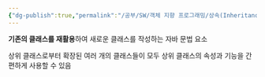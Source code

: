 ```yaml
---
{"dg-publish":true,"permalink":"/공부/SW/객체 지향 프로그래밍/상속(Inheritance)/","dgPassFrontmatter":true}
---
```


**기존의 클래스를 재활용**하여 새로운 클래스를 작성하는 자바 문법 요소

상위 클래스로부터 확장된 여러 개의 클래스들이 모두 상위 클래스의 속성과 기능을 간편하게 사용할 수 있음
